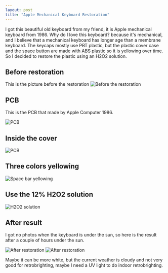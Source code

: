 ```yaml
---
layout: post
title: "Apple Mechanical Keyboard Restoration"
--- 
```



I got this beautiful old keyboard from my friend, it is Apple mechanical keyboard from 1986. Why do I love this keyboard? because it's mechanical, and I believe that a mechanical keyboard has longer age than a membrane keyboard. The keycaps mostly use PBT plastic, but the plastic cover case and the space button are made with ABS plastic so it is yellowing over time. So I decided to restore the plastic using an H2O2 solution.

## Before restoration
This is the picture before the restoration
![Before the restoration](/assets/img/keyboard/before.jpeg)


## PCB
This is the PCB that made by Apple Computer 1986. 

![PCB](/assets/img/keyboard/pcb.jpeg)

## Inside the cover 

![PCB](/assets/img/keyboard/inside.jpeg)

## Three colors yellowing

![Space bar yellowing](/assets/img/keyboard/space_bar.jpeg)

## Use the 12% H2O2 solution

![H2O2 solution](/assets/img/keyboard/h2o2.jpeg)

## After result
I got no photos when the keyboard is under the sun, so here is the result after a couple of hours under the sun. 

![After restoration](/assets/img/keyboard/after2.jpeg)
![After restoration](/assets/img/keyboard/after.jpeg)

Maybe it can be more white, but the current weather is cloudy and not very good for retrobrighting, maybe I need a UV light to do indoor retrobrighting. 